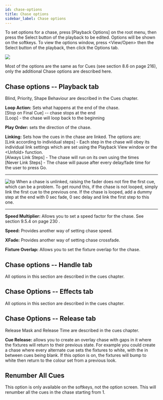 ```yaml
---
id: chase-options 
title: Chase options
sidebar_label: Chase options
---
```


To set options for a chase, press \[Playback Options\] on the root menu,
then press the Select button of the playback to be edited. Options will
be shown on the softkeys. To view the options window, press
\<View/Open\> then the Select button of the playback, then click the
Options tab.

![](/docs/images/image251.png)

Most of the options are the same as for Cues (see section 8.6 on page
216), only the additional Chase options are described here.

Chase options -- Playback tab
-----------------------------

Blind, Priority, Shape Behaviour are described in the Cues chapter.

**Loop Action:** Sets what happens at the end of the chase.\
\[Stop on Final Cue\] -- chase stops at the end\
\[Loop\] - the chase will loop back to the beginning

**Play Order:** sets the direction of the chase.

**Linking:** Sets how the cues in the chase are linked. The options
are:\
\[Link according to individual steps\] - Each step in the chase will
obey its individual link settings which are set using the Playback View
window or the \<Unfold\> function.\
\[Always Link Steps\] - The chase will run on its own using the times\
\[Never Link Steps\] - The chase will pause after every delay/fade time
for the user to press Go.

  -------------------------------------------------------------------------------------------- ----------------------------------------------------------------------------------------------------------------------------------------------------------------------------------------------------------------------------------------------------------------------------------------------------------------------
  ![tip](/docs/images/image7.png)   When a chase is unlinked, raising the fader does not fire the first cue, which can be a problem. To get round this, if the chase is not looped, simply link the first cue to the previous one. If the chase is looped, add a dummy step at the end with 0 sec fade, 0 sec delay and link the first step to this one.
  -------------------------------------------------------------------------------------------- ----------------------------------------------------------------------------------------------------------------------------------------------------------------------------------------------------------------------------------------------------------------------------------------------------------------------

**Speed Multiplier:** Allows you to set a speed factor for the chase.
See section 9.5.4 on page 230 .

**Speed:** Provides another way of setting chase speed.

**XFade:** Provides another way of setting chase crossfade.

**Fixture Overlap:** Allows you to set the fixture overlap for the
chase.

Chase options -- Handle tab
---------------------------

All options in this section are described in the cues chapter.

Chase Options -- Effects tab
----------------------------

All options in this section are described in the cues chapter.

Chase Options -- Release tab
----------------------------

Release Mask and Release Time are described in the cues chapter.

**Cue Release:** allows you to create an overlay chase with gaps in it
where the fixtures will return to their previous state. For example you
could create a chase where every alternate cue sets the fixtures to
white, with the in between cues being blank. If this option is on, the
fixtures will bump to white then return to the colour set from a
previous look.

Renumber All Cues
-----------------

This option is only available on the softkeys, not the option screen.
This will renumber all the cues in the chase starting from 1.


